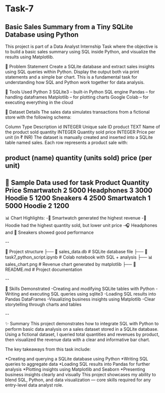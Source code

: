 # Task-7

## Basic Sales Summary from a Tiny SQLite Database using Python
This project is part of a Data Analyst Internship Task where the objective is to build a basic sales summary using SQL inside Python, and visualize the results using Matplotlib.

📘 Problem Statement
Create a SQLite database and extract sales insights using SQL queries within Python. Display the output both via print statements and a simple bar chart. This is a fundamental task for understanding how SQL and Python work together for data analysis.

🧰 Tools Used
Python 3
SQLite3 – built-in Python SQL engine
Pandas – for handling dataframes
Matplotlib – for plotting charts
Google Colab – for executing everything in the cloud

💾 Dataset Details
The sales data simulates transactions from a fictional store with the following schema:

Column	Type	Description
id	INTEGER	Unique sale ID
product	TEXT	Name of the product sold
quantity	INTEGER	Quantity sold
price	INTEGER	Price per unit (in ₹ INR)
The dataset is manually created and inserted into a SQLite table named sales. Each row represents a product sale with:

product (name)
quantity (units sold)
price (per unit)
--

🧪 Sample Data used for task
Product Quantity Price
Smartwatch	2	   5000
Headphones	3	   3000
Hoodie	    5	   1200
Sneakers	  4	   2500
Smartwatch	1	   5000
Hoodie	    2	   1200
--

📊 Chart Highlights:
-📱 Smartwatch generated the highest revenue -👕 Hoodie had the highest quantity sold, but lower unit price -🎧 Headphones and 👟 Sneakers showed good performance

--

📁 Project structure
├── 📜 sales_data.db # SQLite database file 
├── 📜 task7_python_script.ipynb # Colab notebook with SQL + analysis 
├── 📊 sales_chart.png # Revenue chart generated by matplotlib
├── 📄 README.md # Project documentation

--

📌 Skills Demonstrated
-Creating and modifying SQLite tables with Python -Writing and executing SQL queries using sqlite3 -Loading SQL results into Pandas DataFrames -Visualizing business insights using Matplotlib -Clear storytelling through charts and tables

--

✨ Summary
This project demonstrates how to integrate SQL with Python to perform basic data analysis on a sales dataset stored in a SQLite database. Using a fictional dataset, I queried total quantities and revenues by product, then visualized the revenue data with a clear and informative bar chart.

The key takeaways from this task include:

*Creating and querying a SQLite database using Python
*Writing SQL queries to aggregate data
*Loading SQL results into Pandas for further analysis
*Plotting insights using Matplotlib and Seaborn
*Presenting business insights clearly and visually
This project showcases my ability to blend SQL, Python, and data visualization — core skills required for any entry-level data analyst role.

